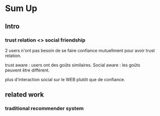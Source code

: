 # Sum Up

## Intro

### trust relation <> social friendship

2 users n'ont pas besoin de se faire confiance mutuellment pour avoir trust relation.

trust aware : users ont des goûts similaires.
Social aware : les goûts peuvent être différent.

plus d'interaction social sur le WEB plutôt que de confiance.

## related work

### traditional recommender system

